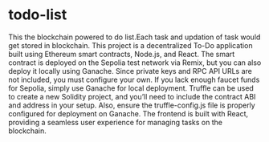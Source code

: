 # todo-list
This the blockchain powered to do list.Each task and updation of task would get stored in blockchain.
This project is a decentralized To-Do application built using Ethereum smart contracts, Node.js, and React. The smart contract is deployed on the Sepolia test network via Remix, but you can also deploy it locally using Ganache. Since private keys and RPC API URLs are not included, you must configure your own. If you lack enough faucet funds for Sepolia, simply use Ganache for local deployment. Truffle can be used to create a new Solidity project, and you’ll need to include the contract ABI and address in your setup. Also, ensure the truffle-config.js file is properly configured for deployment on Ganache. The frontend is built with React, providing a seamless user experience for managing tasks on the blockchain.
